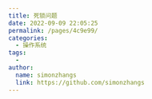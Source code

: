```yaml
---
title: 死锁问题
date: 2022-09-09 22:05:25
permalink: /pages/4c9e99/
categories:
  - 操作系统
tags:
  - 
author: 
  name: simonzhangs
  link: https://github.com/simonzhangs
---
```

